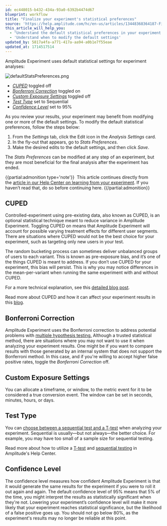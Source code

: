 ```yaml
---
id: ec448015-b432-434a-93a0-6392b4474d67
blueprint: workflow
title: "Finalize your experiment's statistical preferences"
source: 'https://help.amplitude.com/hc/en-us/articles/13448368364187-Finalize-your-experiment-s-statistical-preferences'
this_article_will_help_you:
  - "Understand the default statistical preferences in your experiment's results"
  - 'Understand when to modify the default settings'
updated_by: 5817a4fa-a771-417a-aa94-a0b1e7f55eae
updated_at: 1714517514
---
```

Amplitude Experiment uses default statistical settings for experiment analyses: 

![defaultStatsPreferences.png](/docs/output/img/workflow/defaultstatspreferences-png.png)

* [*CUPED*](#h_01HE38BAB9VTN0VAJAW82N0HPE) toggled off
* [*Bonferroni Correction*](#h_01HE38BAB9CBH14RCNRC41W6ME) toggled on
* [*Custom Exposure Settings*](#h_01HE38BAB98K3025S9N0DMJDJD) toggled off
* [*Test Type*](#h_01HE38BAB9KMN7NYC7AMXNA3ZB) set to Sequential
* [*Confidence Level*](#h_01HE38BAB9QWB3XTM2AAJZRKP8) set to 95%

As you review your results, your experiment may benefit from modifying one or more of the default settings. To modify the default statistical preferences, follow the steps below:

1. From the *Settings* tab, click the Edit icon in the *Analysis Settings* card.
2. In the fly-out that appears, go to *Stats Preferences*.
3. Make the desired edits to the default settings, and then click *Save*.

The *Stats Preferences* can be modified at any step of an experiment, but they are most beneficial for the final analysis after the experiment has ended.

{{partial:admonition type='note'}}
 This article continues directly from the [article in our Help Center on learning from your experiment](/docs/experiment/workflow/experiment-learnings). If you haven’t read that, do so before continuing here.
{{/partial:admonition}}

## CUPED

Controlled-experiment using pre-existing data, also known as CUPED, is an optional statistical technique meant to reduce variance in Amplitude Experiment. Toggling CUPED on means that Amplitude Experiment will account for possible varying treatment effects for different user segments. There are situations where CUPED would not be the best choice for your experiment, such as targeting only new users in your test.

The random bucketing process can sometimes deliver unbalanced groups of users to each variant. This is known as pre-exposure bias, and it’s one of the things CUPED is meant to address. If you don’t use CUPED for your experiment, this bias will persist. This is why you may notice differences in the mean-per-variant when running the same experiment with and without CUPED. 

For a more technical explanation, see this [detailed blog post](https://bytepawn.com/reducing-variance-in-ab-testing-with-cuped.html).

Read more about CUPED and how it can affect your experiment results in this [blog](https://amplitude.com/blog/amplitude-experiment-cuped). 

## Bonferroni Correction

Amplitude Experiment uses the Bonferroni correction to address potential problems with [multiple hypothesis testing.](/docs/experiment/advanced-techniques/multiple-hypothesis-testing) Although a trusted statistical method, there are situations where you may not want to use it when analyzing your experiment results. One might be if you want to compare results with those generated by an internal system that does not support the Bonferroni method. In this case, and if you're willing to accept higher false positive rates, toggle the *Bonferroni Correction* off.

## Custom Exposure Settings

You can allocate a timeframe, or window, to the metric event for it to be considered a true conversion event. The window can be set in seconds, minutes, hours, or days. 

## Test Type

You can [choose between a sequential test and a T-test](https://amplitude.com/blog/sequential-test-vs-t-test) when analyzing your experiment. Sequential is usually—but not always—the better choice. For example, you may have too small of a sample size for sequential testing. 

Read more about how to utilize a [T-test](/docs/experiment/experiment-theory/analyze-with-t-test) and [sequential testing](/docs/experiment/under-the-hood/experiment-sequential-testing) in Amplitude's Help Center.

## Confidence Level

The confidence level measures how confident Amplitude Experiment is that it would generate the same results for the experiment if you were to roll it out again and again. The default confidence level of 95% means that 5% of the time, you might interpret the results as statistically significant when they're not. Lowering your experiment’s confidence level will make it more likely that your experiment reaches statistical significance, but the likelihood of a false positive goes up. You should not go below 80%, as the experiment's results may no longer be reliable at this point.